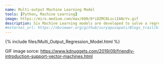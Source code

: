 ```yaml
---
name: Multi-output Machine Learning Model
tools: [Python, Machine Learning]
image: https://miro.medium.com/max/600/0*iDZMC0LsciIANcYv.gif
description: Six Machine Learning models are developed to solve a regression problem using sklearn in python.
#external_url: https://nbviewer.org/github/suryapusapati/Blogs_trail/blob/main/Multi%20Output%20Regression%20Model.ipynb
---
```


{% include files/Multi_Output_Regression_Model.html %}

GIF image sorce: https://www.kdnuggets.com/2019/09/friendly-introduction-support-vector-machines.html
